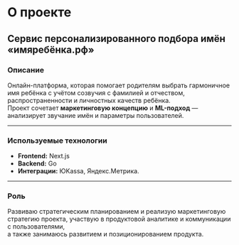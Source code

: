 # О проекте

## Сервис персонализированного подбора имён «имяребёнка.рф»

### Описание
Онлайн-платформа, которая помогает родителям выбрать гармоничное имя ребёнка с учётом созвучия с фамилией и отчеством, распространенности и личностных качеств ребёнка.  
Проект сочетает **маркетинговую концепцию** и **ML-подход** — анализирует звучание имён и параметры пользователей.

---

### Используемые технологии
- **Frontend:** Next.js  
- **Backend:** Go
- **Интеграции:** ЮKassa, Яндекс.Метрика.

---

### Роль
Развиваю стратегическим планированием и реализую маркетинговую стратегию проекта, участвую в продуктовой аналитике и коммуникации с пользователями,  
а также занимаюсь развитием и позиционированием продукта.
